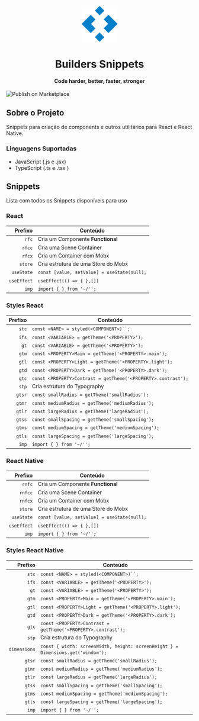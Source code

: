
<p align="center">
  <img src="./icon.png" height="100" width="100" alt="Builders Review" />
</p>

<h1 align="center">Builders Snippets</h1>
<h4 align="center">Code harder, better, faster, stronger</h4>

![Publish on Marketplace](https://github.com/platformbuilders/builders-snippets/workflows/Publish%20on%20Marketplace/badge.svg)


## Sobre o Projeto

Snippets para criação de components e outros utilitários para React e React Native.

### Linguagens Suportadas

- JavaScript (.js e .jsx)
- TypeScript (.ts e .tsx )

## Snippets

Lista com todos os Snippets disponíveis para uso

### React

| Prefixo | Conteúdo                          |
| ------: | --------------------------------- |
|   `rfc` | Cria um Componente **Functional** |
|   `rfcc` | Cria uma Scene Container |
|   `rfcx` | Cria um Container com Mobx |
| `store`   | Cria estrutura de uma Store do Mobx |
| `useState`     | `const [value, setValue] = useState(null);` |
| `useEffect`     | `useEffect(() => { },[])` |
| `imp`     | `import { } from '~/'';` |

### Styles React

|         Prefixo | Conteúdo                                                      |
| --------------: | ------------------------------------------------------------- |
| `stc`  | `const <NAME> = styled(<COMPONENT>)``;`                          |
| `ifs`     | `const <VARIABLE> = getTheme('<PROPERTY>');`                  |
| `gt`      | `const <VARIABLE> = getTheme('<PROPERTY>');`                  |
| `gtm`     | `const <PROPERTY>Main = getTheme('<PROPERTY>.main');`         |
| `gtl`     | `const <PROPERTY>Light = getTheme('<PROPERTY>.light');`       |
| `gtd`     | `const <PROPERTY>Dark = getTheme('<PROPERTY>.dark');`         |
| `gtc`     | `const <PROPERTY>Contrast = getTheme('<PROPERTY>.contrast');` |
| `stp`     | Cria estrutura do Typography |
| `gtsr`     | `const smallRadius = getTheme('smallRadius');` |
| `gtmr`     | `const mediumRadius = getTheme('mediumRadius');` |
| `gtlr`     | `const largeRadius = getTheme('largeRadius');` |
| `gtss`     | `const smallSpacing = getTheme('smallSpacing');` |
| `gtms`     | `const mediumSpacing = getTheme('mediumSpacing');` |
| `gtls`     | `const largeSpacing = getTheme('largeSpacing');` |
| `imp`     | `import { } from '~/'';` |

### React Native

| Prefixo | Conteúdo                          |
| ------: | --------------------------------- |
| `rnfc` | Cria um Componente **Functional** |
| `rnfcc` | Cria uma Scene Container |
| `rnfcx` | Cria um Container com Mobx |
| `store`   | Cria estrutura de uma Store do Mobx |
| `useState`     | `const [value, setValue] = useState(null);` |
| `useEffect`     | `useEffect(() => { },[])` |
| `imp`     | `import { } from '~/'';` |

### Styles React Native

|         Prefixo | Conteúdo                                                      |
| --------------: | ------------------------------------------------------------- |
| `stc`  | `const <NAME> = styled(<COMPONENT>)``;`                          |
| `ifs`     | `const <VARIABLE> = getTheme('<PROPERTY>');`                  |
| `gt`      | `const <VARIABLE> = getTheme('<PROPERTY>');`                  |
| `gtm`     | `const <PROPERTY>Main = getTheme('<PROPERTY>.main');`         |
| `gtl`     | `const <PROPERTY>Light = getTheme('<PROPERTY>.light');`       |
| `gtd`     | `const <PROPERTY>Dark = getTheme('<PROPERTY>.dark');`         |
| `gtc`     | `const <PROPERTY>Contrast = getTheme('<PROPERTY>.contrast');` |
| `stp`   | Cria estrutura do Typography |
| `dimensions`   | `const { width: screenWidth, height: screenHeight } = Dimensions.get('window');` |
| `gtsr`     | `const smallRadius = getTheme('smallRadius');` |
| `gtmr`     | `const mediumRadius = getTheme('mediumRadius');` |
| `gtlr`     | `const largeRadius = getTheme('largeRadius');` |
| `gtss`     | `const smallSpacing = getTheme('smallSpacing');` |
| `gtms`     | `const mediumSpacing = getTheme('mediumSpacing');` |
| `gtls`     | `const largeSpacing = getTheme('largeSpacing');` |
| `imp`     | `import { } from '~/'';` |